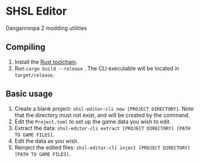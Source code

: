 # SHSL Editor
Danganronpa 2 modding utilities

## Compiling
1. Install the [Rust toolchain](https://rustup.rs/).
2. Run `cargo build --release` . The CLI executable will be located in `target/release`.

## Basic usage
1. Create a blank project: `shsl-editor-cli new [PROJECT DIRECTORY]`. Note that the directory must not exist, and will be created by the command.
2. Edit the `Project.toml` to set up the game data you wish to edit.
3. Extract the data: `shsl-editor-cli extract [PROJECT DIRECTORY] [PATH TO GAME FILES]`.
4. Edit the data as you wish.
5. Reinject the edited files: `shsl-editor-cli inject [PROJECT DIRECTORY] [PATH TO GAME FILES]`.
